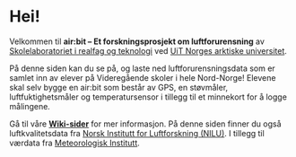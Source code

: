 
# Hei!

Velkommen til **air:bit &ndash; Et forskningsprosjekt om luftforurensning**  av [Skolelaboratoriet i realfag og teknologi](https://uit.no/skolelab) ved [UiT Norges arktiske universitet](https://uit.no).

 På denne siden kan du se på, og laste ned luftforurensningsdata som er samlet inn av elever på Videregående skoler i hele
Nord-Norge! Elevene skal selv bygge en air:bit som består av GPS, en støvmåler, luftfuktighetsmåler og temperatursensor
i tillegg til et minnekort for å logge målingene.

 Gå til våre **[Wiki-sider](wiki)** for mer informasjon.
 På denne siden finner du også luftkvalitetsdata fra [Norsk Institutt for Luftforskning (NILU)](https://www.nilu.no/). I tillegg til værdata fra [Meteorologisk Institutt](https://met.no/).
